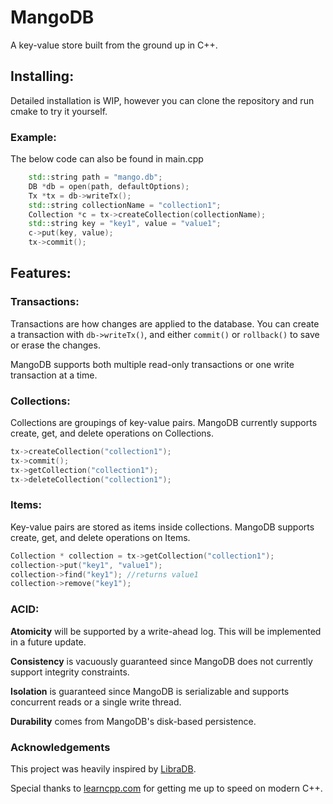 # MangoDB

A key-value store built from the ground up in C++.

## Installing:

Detailed installation is WIP, however you can clone the repository and run cmake to try it yourself.

### Example:

The below code can also be found in main.cpp

```c++
    std::string path = "mango.db";
    DB *db = open(path, defaultOptions);
    Tx *tx = db->writeTx();
    std::string collectionName = "collection1";
    Collection *c = tx->createCollection(collectionName);
    std::string key = "key1", value = "value1";
    c->put(key, value);
    tx->commit();
```

## Features:

### Transactions:

Transactions are how changes are applied to the database. You can create a transaction with `db->writeTx()`, and either `commit()` or `rollback()` to save or erase the changes.

MangoDB supports both multiple read-only transactions or one write transaction at a time.

### Collections:

Collections are groupings of key-value pairs. MangoDB currently supports create, get, and delete operations on Collections.

```c++
tx->createCollection("collection1");
tx->commit();
tx->getCollection("collection1");
tx->deleteCollection("collection1");
```

### Items:

Key-value pairs are stored as items inside collections. MangoDB supports create, get, and delete operations on Items.

```c++
Collection * collection = tx->getCollection("collection1");
collection->put("key1", "value1");
collection->find("key1"); //returns value1
collection->remove("key1");
```

### ACID:

**Atomicity** will be supported by a write-ahead log. This will be implemented in a future update.

**Consistency** is vacuously guaranteed since MangoDB does not currently support integrity constraints.

**Isolation** is guaranteed since MangoDB is serializable and supports concurrent reads or a single write thread.

**Durability** comes from MangoDB's disk-based persistence.

### Acknowledgements

This project was heavily inspired by [LibraDB](https://github.com/amit-davidson/LibraDB).

Special thanks to [learncpp.com](https://www.learncpp.com/cpp-tutorial/introduction-to-these-tutorials/) for getting me up to speed on modern C++.